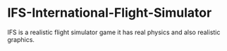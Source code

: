 # IFS-International-Flight-Simulator
IFS is a realistic flight simulator game it has real physics and also realistic graphics.

